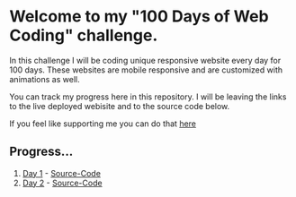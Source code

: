 # Welcome to my **"100 Days of Web Coding"** challenge.

In this challenge I will be coding unique responsive website every day for 100 days. These websites are mobile responsive and are customized with animations as well.

You can track my progress here in this repository. I will be leaving the links to the live deployed webisite and to the source code below.

If you feel like supporting me you can do that [here]()

## Progress...

1. [Day 1](https://arunmurugavel24.github.io/Day_1/) - [Source-Code](https://github.com/ArunMurugavel24/Day_1)
2. [Day 2]() - [Source-Code]()
